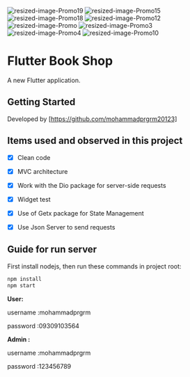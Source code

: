 ![resized-image-Promo19](https://user-images.githubusercontent.com/39572061/115058850-f25b1480-9efa-11eb-9c9c-24cb3cec7e81.jpeg)
![resized-image-Promo15](https://user-images.githubusercontent.com/39572061/115058118-1f5af780-9efa-11eb-86b0-716f1c3d9050.jpeg)
![resized-image-Promo18](https://user-images.githubusercontent.com/39572061/115058215-41ed1080-9efa-11eb-8e83-92a63a5b16d2.jpeg)
![resized-image-Promo12](https://user-images.githubusercontent.com/39572061/115057856-cbe8a980-9ef9-11eb-9dcf-bd01c208b92d.jpeg)
![resized-image-Promo](https://user-images.githubusercontent.com/39572061/115057189-fd14aa00-9ef8-11eb-837a-095b43b9cd90.jpeg)
![resized-image-Promo3](https://user-images.githubusercontent.com/39572061/115057357-32b99300-9ef9-11eb-810e-188240da5a33.jpeg)
![resized-image-Promo4](https://user-images.githubusercontent.com/39572061/115057502-64325e80-9ef9-11eb-9b97-f1dbe29710b1.jpeg)
![resized-image-Promo10](https://user-images.githubusercontent.com/39572061/115057708-a2c81900-9ef9-11eb-9eb3-d16c5a5a4521.jpeg)
# Flutter Book Shop 

A new Flutter application.

## Getting Started

Developed by [https://github.com/mohammadprgrm20123]






## Items used and observed in this project

- [x] Clean code
- [x] MVC architecture
- [x] Work with the Dio package for server-side requests
- [x] Widget test
- [x] Use of Getx package for State Management
- [x] Use Json Server to send requests



## Guide for run server 
First install nodejs, then run these commands in project root: 

```sh
npm install
npm start
```

**User:**

username :mohammadprgrm

password :09309103564




**Admin :**

username :mohammadprgrm 

password :123456789



